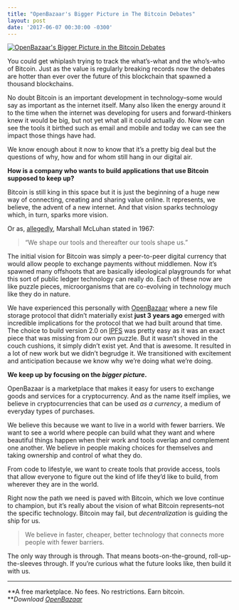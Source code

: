 ```yaml
---
title: "OpenBazaar's Bigger Picture in The Bitcoin Debates" 
layout: post
date: '2017-06-07 00:30:00 -0300'
---
```

        
[![OpenBazaar's Bigger Picture in the Bitcoin Debates](OpenBazaars-Bigger-Picture-in-the-Bitcoin-Debates.png)](OpenBazaars-Bigger-Picture-in-the-Bitcoin-Debates.png)

You could get whiplash trying to track the what’s-what and the who’s-who of Bitcoin. Just as the value is regularly breaking records now the debates are hotter than ever over the future of this blockchain that spawned a thousand blockchains.

No doubt Bitcoin is an important development in technology–some would say as important as the internet itself. Many also liken the energy around it to the time when the internet was developing for users and forward-thinkers knew it would be big, but not yet what all it could actually do. Now we can see the tools it birthed such as email and mobile and today we can see the impact those things have had.

We know enough about it now to know that it’s a pretty big deal but the questions of why, how and for whom still hang in our digital air.

**How is a company who wants to build applications that use Bitcoin supposed to keep up?**

Bitcoin is still king in this space but it is just the beginning of a huge new way of connecting, creating and sharing value online. It represents, we believe, the advent of a new internet. And that vision sparks technology which, in turn, sparks more vision.

Or as, [allegedly](http://quoteinvestigator.com/2016/06/26/shape/), Marshall McLuhan stated in 1967:

> “We shape our tools and thereafter our tools shape us.”

The initial vision for Bitcoin was simply a peer-to-peer digital currency that would allow people to exchange payments without middlemen. Now it’s spawned many offshoots that are basically ideological playgrounds for what this sort of public ledger technology can really do. Each of these now are like puzzle pieces, microorganisms that are co-evolving in technology much like they do in nature.

We have experienced this personally with [OpenBazaar](https://openbazaar.org) where a new file storage protocol that didn’t materially exist **just 3 years ago** emerged with incredible implications for the protocol that we had built around that time. The choice to build version 2.0 on [IPFS](http://quoteinvestigator.com/2016/06/26/shape/) was pretty easy as it was an exact piece that was missing from our own puzzle. But it wasn’t shoved in the couch cushions, it simply didn’t exist yet. And that is awesome. It resulted in a lot of new work but we didn’t begrudge it. We transitioned with excitement and anticipation because we know why we’re doing what we’re doing.

**We keep up by focusing on the _bigger picture_.**

OpenBazaar is a marketplace that makes it easy for users to exchange goods and services for a cryptocurrency. And as the name itself implies, we believe in cryptocurrencies that can be used _as a currency_, a medium of everyday types of purchases.

We believe this because we want to live in a world with fewer barriers. We want to see a world where people can build what they want and where beautiful things happen when their work and tools overlap and complement one another. We believe in people making choices for themselves and taking ownership and control of what they do.

From code to lifestyle, we want to create tools that provide access, tools that allow everyone to figure out the kind of life they’d like to build, from wherever they are in the world.

Right now the path we need is paved with Bitcoin, which we love continue to champion, but it’s really about the vision of what Bitcoin represents–not the specific technology. Bitcoin may fail, but _decentralization_ is guiding the ship for us.

> We believe in faster, cheaper, better technology that connects more people with fewer barriers.

The only way through is through. That means boots-on-the-ground, roll-up-the-sleeves through. If you’re curious what the future looks like, then build it with us.

* * *

**A free marketplace. No fees. No restrictions. Earn bitcoin.  
**_Download [OpenBazaar](https://openbazaar.org/)_